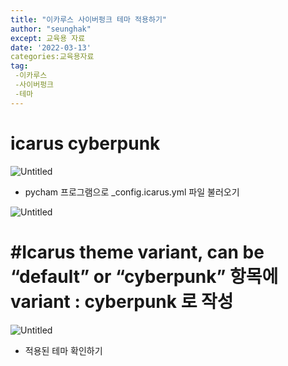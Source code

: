 ```yaml
---
title: "이카루스 사이버펑크 테마 적용하기"
author: "seunghak"
except: 교육용 자료
date: '2022-03-13'
categories:교육용자료
tag:
 -이카루스
 -사이버펑크
 -테마
---
```

# icarus cyberpunk

![Untitled](/images/icaruscyb/Untitled.png)

- pycham 프로그램으로 _config.icarus.yml 파일 불러오기

![Untitled](/images/icaruscyb/Untitled1.png)

# #Icarus theme variant, can be “default” or “cyberpunk” 항목에 variant : cyberpunk 로 작성

![Untitled](/images/icaruscyb/Untitled2.png)

- 적용된 테마 확인하기